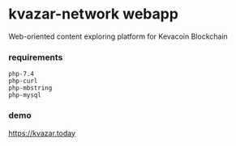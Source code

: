 # kvazar-network webapp
Web-oriented content exploring platform for Kevacoin Blockchain

### requirements
```
php-7.4
php-curl
php-mbstring
php-mysql
```


### demo
https://kvazar.today
